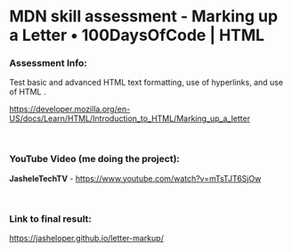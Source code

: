 # MDN skill assessment - Marking up a Letter • 100DaysOfCode | HTML 


### Assessment Info:

Test basic and advanced HTML text formatting, use of hyperlinks, and use of HTML <head>.

https://developer.mozilla.org/en-US/docs/Learn/HTML/Introduction_to_HTML/Marking_up_a_letter
 
  <br />

 ### YouTube Video (me doing the project):

**JasheleTechTV** - https://www.youtube.com/watch?v=mTsTJT6SjOw



<br />

### Link to final result:

https://jasheloper.github.io/letter-markup/

